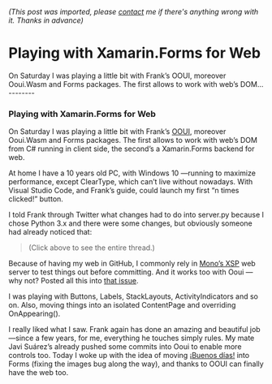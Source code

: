 *(This post was imported, please [contact](#/contact) me if there's anything wrong with it. Thanks in advance)*

# Playing with Xamarin.Forms for Web

   On Saturday I was playing a little bit with Frank’s OOUI, moreover Ooui.Wasm and Forms packages. The first allows to work with web’s DOM…   --------
  
### Playing with Xamarin.Forms for Web

On Saturday I was playing a little bit with Frank’s [OOUI](http://ooui.mecha.parts/), moreover Ooui.Wasm and Forms packages. The first allows to work with web’s DOM from C# running in client side, the second’s a Xamarin.Forms backend for web.

At home I have a 10 years old PC, with Windows 10 —running to maximize performance, except ClearType, which can’t live without nowadays. With Visual Studio Code, and Frank’s guide, could launch my first “n times clicked!” button.

I told Frank through Twitter what changes had to do into server.py because I chose Python 3.x and there were some changes, but obviously someone had already noticed that:


> [](https://twitter.com/1Marcos2Cobena/status/975033623308132354)
(Click above to see the entire thread.)

Because of having my web in GitHub, I commonly rely in [Mono’s XSP](http://www.mono-project.com/docs/web/aspnet/#aspnet-hosting-with-xsp) web server to test things out before committing. And it works too with Ooui —why not? Posted all this into [that issue](https://github.com/praeclarum/Ooui/issues/88).

I was playing with Buttons, Labels, StackLayouts, ActivityIndicators and so on. Also, moving things into an isolated ContentPage and overriding OnAppearing().

I really liked what I saw. Frank again has done an amazing and beautiful job —since a few years, for me, everything he touches simply rules. My mate Javi Suárez’s already pushed some commits into Ooui to enable more controls too. Today I woke up with the idea of moving [¡Buenos días!](https://play.google.com/store/apps/details?id=com.marcoscobena.buenosdiasaro) into Forms (fixing the images bug along the way), and thanks to OOUI can finally have the web too.